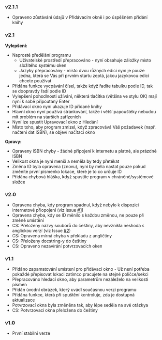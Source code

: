 ### v2.1.1
- Opraveno zůstávání údajů v Přidávacím okně i po úspěšném přidání knihy

### v2.1

**Vylepšení:**

- Naprosté předělání programu
  - Uživatelské prostředí přepracováno - nyní obsahuje záložky místo složitého systému oken
  - Jazyky přepracovány - místo dvou různých edicí nyní je pouze jedna, která se Vás při prvním startu zeptá, jakou jazykovou edici chcete používat
- Přidána funkce vycpávání čísel, takže když řadíte tabulku podle ID, tak se doopravdy řadí podle ID
- Vylepšení pohodlnosti užívání, některá tlačítka (většina ve stylu OK) mají nyní k sobě připoutaný Enter
- Přidávací okno nyní ukazuje ID přidané knihy
- Hlavní okno nyní používá stránkování, takže i větší papouštéky nebudou mít problém na starších zařízeních
- Nyní lze spustit Upravovací okno z Hledání
- Místo toho, aby program zmizel, když zpracovává Váš požadavek (např. načtení dat ISBN), se objeví načítací okno

**Opravy:**

- Opraveny ISBN chyby - žádné připojení k internetu a platné, ale prázdné ISBN
- Velikost okna je nyní menší a neměla by tedy přetékat
- Změna ID byla opravena (znovu), nyní by měla nastat pouze pokud změníte první písmenko lokace, které je to co určuje ID
- Přidána chybová hláška, když spustíte program v chráněné/systémové složce

### v2.0

- Opravena chyba, kdy program spadnul, když nebylo k dispozici internetové přiopojení (viz Issue [#1](https://github.com/FTEdianiaK/library-parrotex/issues/1))
- Opravena chyba, kdy se ID měnilo s každou změnou, ne pouze při změně umístění
- CS: Přeloženy názvy souborů do češtiny, aby nevznikla neshoda s anglickou verzí (viz Issue [#2](https://github.com/FTEdianiaK/library-parrotex/issues/2))
- CS: Opravena mírná chyba v překladu z angličtiny
- CS: Přeloženy docstring-y do češtiny
- CS: Opraveno nezavírání potvrzovacích oken

### v1.1

- Přidáno zapamatování umístení pro přidávací okno - Už není potřeba pokaždé přepisovat lokaci zatímco pracujete na stejné poličce/sekci
- Přepracováno hledací okno, aby parametrům nezáleželo na velikosti písmen
- Přidán úvodní obrázek, který uvádí současnou verzi programu
- Přidána funkce, která při spuštění kontroluje, zda je dostupná aktualizace
- Potvrzovací okna byla změněna tak, aby lépe seděla na své otázkya
- CS: Potvrzovací okna přeložena do češtiny

### v1.0

- První stabilní verze